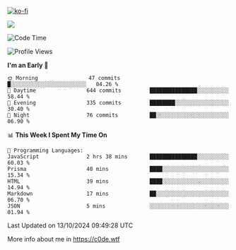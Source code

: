 [![ko-fi](https://ko-fi.com/img/githubbutton_sm.svg)](https://ko-fi.com/Z8Z4Y2LKX)

<a href="https://wakatime.com"><img src="https://wakatime.com/share/@c0dezin/b7f18a7c-ab3a-40b8-8bc7-b1b7bf71f1d6.svg" /></a>

<!--START_SECTION:waka-->
![Code Time](http://img.shields.io/badge/Code%20Time-117%20hrs%2012%20mins-blue)

![Profile Views](http://img.shields.io/badge/Profile%20Views-0-blue)

**I'm an Early 🐤** 

```text
🌞 Morning                47 commits          █░░░░░░░░░░░░░░░░░░░░░░░░   04.26 % 
🌆 Daytime                644 commits         ███████████████░░░░░░░░░░   58.44 % 
🌃 Evening                335 commits         ████████░░░░░░░░░░░░░░░░░   30.40 % 
🌙 Night                  76 commits          ██░░░░░░░░░░░░░░░░░░░░░░░   06.90 % 
```


📊 **This Week I Spent My Time On** 

```text
💬 Programming Languages: 
JavaScript               2 hrs 38 mins       ███████████████░░░░░░░░░░   60.03 % 
Prisma                   40 mins             ████░░░░░░░░░░░░░░░░░░░░░   15.34 % 
HTML                     39 mins             ████░░░░░░░░░░░░░░░░░░░░░   14.94 % 
Markdown                 17 mins             ██░░░░░░░░░░░░░░░░░░░░░░░   06.70 % 
JSON                     5 mins              ░░░░░░░░░░░░░░░░░░░░░░░░░   01.94 % 
```


 Last Updated on 13/10/2024 09:49:28 UTC
<!--END_SECTION:waka-->

More info about me in https://c0de.wtf
